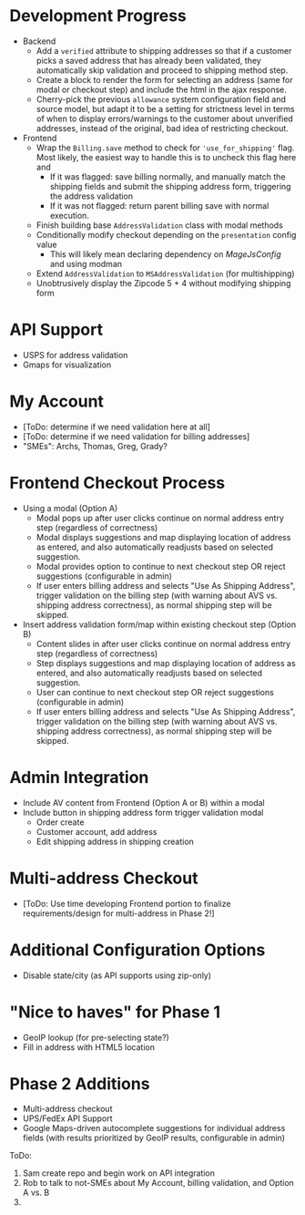 # Development Progress
- Backend
  - Add a ``verified`` attribute to shipping addresses so that if a customer picks a saved address that has already been validated, they automatically skip validation and proceed to shipping method step.
  - Create a block to render the form for selecting an address (same for modal or checkout step) and include the html in the ajax response.
  - Cherry-pick the previous ``allowance`` system configuration field and source model, but adapt it to be a setting for strictness level in terms of when to display errors/warnings to the customer about unverified addresses, instead of the original, bad idea of restricting checkout.
- Frontend
	- Wrap the ``Billing.save`` method to check for ``'use_for_shipping'`` flag. Most likely, the easiest way to handle this is to uncheck this flag here and
		- If it was flagged: save billing normally, and manually match the shipping fields and submit the shipping address form, triggering the address validation
		- If it was not flagged: return parent billing save with normal execution.
	- Finish building base ``AddressValidation`` class with modal methods
	- Conditionally modify checkout depending on the ``presentation`` config value
		- This will likely mean declaring dependency on *MageJsConfig* and using modman
	- Extend ``AddressValidation`` to ``MSAddressValidation`` (for multishipping)
	- Unobtrusively display the Zipcode 5 + 4 without modifying shipping form
	

# API Support
- USPS for address validation
- Gmaps for visualization

# My Account
- [ToDo: determine if we need validation here at all]
- [ToDo: determine if we need validation for billing addresses]
- "SMEs": Archs, Thomas, Greg, Grady?

# Frontend Checkout Process
- Using a modal (Option A)
	- Modal pops up after user clicks continue on normal address entry step (regardless of correctness)
	- Modal displays suggestions and map displaying location of address as entered, and also automatically readjusts based on selected suggestion.
	- Modal provides option to continue to next checkout step OR reject suggestions (configurable in admin)
	- If user enters billing address and selects "Use As Shipping Address", trigger validation on the billing step (with warning about AVS vs. shipping address correctness), as normal shipping step will be skipped.
- Insert address validation form/map within existing checkout step (Option B)
	- Content slides in after user clicks continue on normal address entry step (regardless of correctness)
	- Step displays suggestions and map displaying location of address as entered, and also automatically readjusts based on selected suggestion.
	- User can continue to next checkout step OR reject suggestions (configurable in admin)
	- If user enters billing address and selects "Use As Shipping Address", trigger validation on the billing step (with warning about AVS vs. shipping address correctness), as normal shipping step will be skipped.

# Admin Integration
- Include AV content from Frontend (Option A or B) within a modal
- Include button in shipping address form trigger validation modal
	- Order create
	- Customer account, add address
	- Edit shipping address in shipping creation

# Multi-address Checkout
- [ToDo: Use time developing Frontend portion to finalize requirements/design for multi-address in Phase 2!]

# Additional Configuration Options
- Disable state/city (as API supports using zip-only)

# "Nice to haves" for Phase 1
- GeoIP lookup (for pre-selecting state?)
- Fill in address with HTML5 location

# Phase 2 Additions
- Multi-address checkout
- UPS/FedEx API Support
- Google Maps-driven autocomplete suggestions for individual address fields (with results prioritized by GeoIP results, configurable in admin)


ToDo:
1. Sam create repo and begin work on API integration
2. Rob to talk to not-SMEs about My Account, billing validation, and Option A vs. B
3. 
